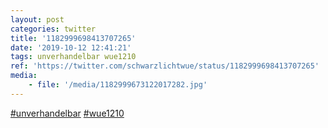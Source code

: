 ```yaml
---
layout: post
categories: twitter
title: '1182999698413707265'
date: '2019-10-12 12:41:21'
tags: unverhandelbar wue1210
ref: 'https://twitter.com/schwarzlichtwue/status/1182999698413707265'
media:
    - file: '/media/1182999673122017282.jpg'
---
```

[#unverhandelbar](/t/unverhandelbar) [#wue1210](/t/wue1210) 